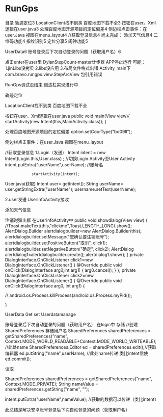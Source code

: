 # RunGps

目录
轨迹定位3
LocationClient找不到类  百度地图下载不全3
按钮在user。Xml逻辑在user.java3
处理百度地图开源项目的定位偏差4
侧边栏点击事件：在user.Java  视图在menu_layout4
//获取登录信息4
尚未完成：
添加天气信息4
二维码功能4
指纹识别5
定位分享5
闹钟功能5

UserData6
账号登录后下次自动登录的问题（获取用户名）6


 
点击enter在user里
DylanStepCount-master计步器
APP停止运行 可能：1.jinLibs没拷贝 2.libs没应用  3.布局文件格式出错
Activity_main下com.bravo.rungps.view.StepArcView 包引用错误

RunGps调试没结束
侧边栏实现进行中

轨迹定位
 

 

 

LocationClient找不到类  百度地图下载不全

按钮在user。Xml逻辑在user.java
    public void main(View view){
        startActivity(new Intent(this,MainActivity.class));
    }

 
处理百度地图开源项目的定位偏差
option.setCoorType("bd09ll");



侧边栏点击事件：在user.Java  视图在menu_layout
 
//获取登录信息
1.Login（发送）
Intent intent = new Intent(Login.this,User.class) ;    //切换Login Activity至User Activity
                intent.putExtra("userName",userName); //账号名

                startActivity(intent);
User.java(获取)
        Intent user= getIntent();
        String userName= user.getStringExtra("userName");
         username.setText(userName);

2.user发送
UserInfoActivity接收

添加天气信息

注销时弹出框
在UserInfoActivity中
public void showdialog(View view)
{
//Toast.makeText(this,"clickme",Toast.LENGTH_LONG).show();
AlertDialog.Builder alertdialogbuilder=new AlertDialog.Builder(this);
alertdialogbuilder.setMessage("您确认要注销账号");
alertdialogbuilder.setPositiveButton("取消", click1);
alertdialogbuilder.setNegativeButton("确定", click2);
 AlertDialog alertdialog1=alertdialogbuilder.create();
alertdialog1.show();
 }
    private DialogInterface.OnClickListener click1=new DialogInterface.OnClickListener()
{
@Override
public void onClick(DialogInterface arg0,int arg1)
{
    arg0.cancel();
}
};
private DialogInterface.OnClickListener click2=new DialogInterface.OnClickListener()
{
@Override
public void onClick(DialogInterface arg0, int arg1)
{

//    android.os.Process.killProcess(android.os.Process.myPid());
    

}

UserData
Get set
Userdatamanage

账号登录后下次自动登录的问题（获取用户名）
在login中
存储
//创建SharedPreferences 存储用户名
SharedPreferences sharedPreferences = getSharedPreferences("name", Context.MODE_WORLD_READABLE+Context.MODE_WORLD_WRITEABLE); //此处name
SharedPreferences.Editor ed = sharedPreferences.edit();//获取编辑器
ed.putString("name",userName);  //此处name传递    类比intent信使
ed.commit();

读取

SharedPreferences sharedPreferences = getSharedPreferences("name", Context.MODE_PRIVATE);
String nameValue = sharedPreferences.getString("name", "");

intent.putExtra("userName",nameValue);    //获取的数据可以传递（类比intent）




此总结是解决安卓账号登录后下次自动登录的问题（获取用户名）

